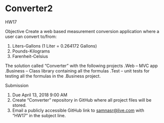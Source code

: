 # Converter2
HW17

Objective
Create a web based measurement conversion application where a user can convert to/from:

1.	Liters-Gallons (1 Liter = 0.264172 Gallons)
2.	Pounds-Kilograms
3.	Farenheit-Celsius

The solution called “Converter” with the following projects
.Web – MVC app
.Business – Class library containing all the formulas
.Test – unit tests for testing all the formulas in the .Business project.



Submission
1.	Due April 13, 2018 9:00 AM
2.	Create “Converter” repository in GitHub where all project files will be stored.
3.	Email a publicly accessible GitHub link to samnasr@live.com with “HW17” in the subject line.  


